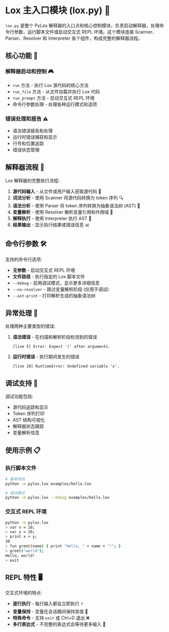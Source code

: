 # Lox 主入口模块 (lox.py) 🚪

`lox.py` 是整个 PyLox 解释器的入口点和核心控制模块，负责启动解释器，处理命令行参数，运行脚本文件或启动交互式 REPL 环境。这个模块连接 Scanner、Parser、Resolver 和 Interpreter 各个组件，构成完整的解释器流程。

## 核心功能 🧩

### 解释器启动和控制 🎮

- `run` 方法 - 执行 Lox 源代码的核心方法
- `run_file` 方法 - 从文件加载并执行 Lox 代码
- `run_prompt` 方法 - 启动交互式 REPL 环境
- 命令行参数处理 - 处理各种运行模式和选项

### 错误处理和报告 ⚠️

- 语法错误报告和处理
- 运行时错误捕获和显示
- 行号和位置追踪
- 错误状态管理

## 解释器流程 🔄

Lox 解释器的完整执行流程:

1. **源代码输入** - 从文件或用户输入获取源代码 📝
2. **词法分析** - 使用 Scanner 将源代码转换为 token 序列 🔍
3. **语法分析** - 使用 Parser 将 token 序列转换为抽象语法树 (AST) 🧩
4. **变量解析** - 使用 Resolver 解析变量引用和作用域 🔎
5. **解释执行** - 使用 Interpreter 执行 AST 🚀
6. **结果输出** - 显示执行结果或错误信息 📊

## 命令行参数 🛠️

支持的命令行选项:

- **无参数** - 启动交互式 REPL 环境
- **文件路径** - 执行指定的 Lox 脚本文件
- `--debug` - 启用调试模式，显示更多详细信息
- `--no-resolver` - 跳过变量解析阶段 (仅用于调试)
- `--ast-print` - 打印解析生成的抽象语法树

## 异常处理 🚨

处理两种主要类型的错误:

1. **语法错误** - 在扫描和解析阶段检测到的错误
   ```
   [line 5] Error: Expect ')' after arguments.
   ```

2. **运行时错误** - 执行期间发生的错误
   ```
   [line 10] RuntimeError: Undefined variable 'x'.
   ```

## 调试支持 🐛

调试功能包括:

- 源代码追踪和显示
- Token 序列打印
- AST 结构可视化
- 解释器状态跟踪
- 变量解析信息

## 使用示例 📋

### 执行脚本文件

```bash
# 基本用法
python -m pylox.lox examples/hello.lox

# 调试模式
python -m pylox.lox --debug examples/hello.lox
```

### 交互式 REPL 环境

```bash
python -m pylox.lox
> var x = 10;
> var y = 20;
> print x + y;
30
> fun greet(name) { print "Hello, " + name + "!"; }
> greet("world");
Hello, world!
> exit
```

## REPL 特性 🖥️

交互式环境的特点:

- **逐行执行** - 每行输入都会立即执行 ⚡
- **变量保持** - 变量在会话期间保持其值 🔄
- **特殊命令** - 支持 `exit` 或 Ctrl+D 退出 ❌
- **多行表达式** - 不完整的表达式会等待更多输入 📝